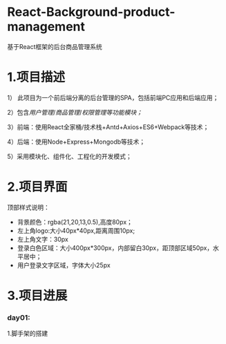 # React-Background-product-management

基于React框架的后台商品管理系统

# 1.项目描述

1） 此项目为一个前后端分离的后台管理的SPA，包括前端PC应用和后端应用；

2）包含*用户管理*/*商品管理*/*权限管理等功能模块；*

3）前端：使用React全家桶/技术栈+Antd+Axios+ES6+Webpack等技术；

4）后端：使用Node+Express+Mongodb等技术；

5）采用模块化、组件化、工程化的开发模式；

# 2.项目界面

顶部样式说明：

- 背景颜色：rgba(21,20,13,0.5),高度80px；
- 左上角logo:大小40px*40px,距离周围10px;
- 左上角文字：30px
- 登录白色区域：大小400px*300px，内部留白30px，距顶部区域50px，水平居中；
- 用户登录文字区域，字体大小25px

# 3.项目进展
### day01:
1.脚手架的搭建